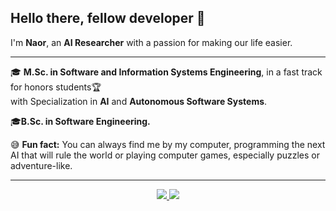## Hello there, fellow developer 👋

I'm **Naor**, an **AI Researcher** with a passion for making our life easier.

---

🎓 <b>M.Sc. in Software and Information Systems Engineering</b>, in a fast track for honors students🏆
<br> with Specialization in <b>AI</b> and <b>Autonomous Software Systems</b>.

🎓<b>B.Sc. in Software Engineering.</b>

😅 **Fun fact:** You can always find me by my computer, programming the next AI that will rule the world or playing computer games, especially puzzles or adventure-like.

<!--
**Naorko/Naorko** is a ✨ _special_ ✨ repository because its `README.md` (this file) appears on your GitHub profile.

Here are some ideas to get you started:

- 🔭 I’m currently working on ...
- 🌱 I’m currently learning ...
- 👯 I’m looking to collaborate on ...
- 🤔 I’m looking for help with ...
- 💬 Ask me about ...
- 📫 How to reach me: ...
- 😄 Pronouns: ...
- ⚡ Fun fact: ...
-->

---
<div>
   <p align="center">
      <a href="https://linkedin.com/in/naorkolet" target="_blank">
         <img src="https://img.shields.io/badge/LinkedIn-0077B5?style=for-the-badge&logo=linkedin&logoColor=white"/>
      </a>
      <a href="mailto:naork94@gmail.com@gmail.com" target="_blank">
         <img src="https://img.shields.io/badge/gmail-%23D14836.svg?&style=for-the-badge&logo=gmail&logoColor=white"/>
      </a>
   </p>
</div>
